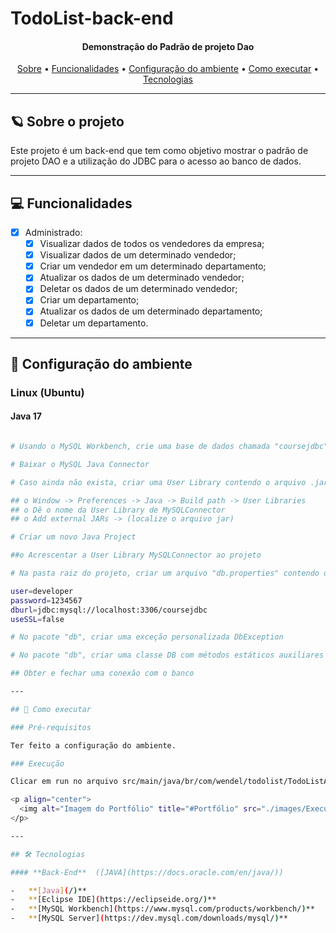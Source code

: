 # TodoList-back-end

<h4 align="center"> 
	Demonstração do Padrão de projeto Dao
</h4>

<p align="center">
 <a href="#-sobre-o-projeto">Sobre</a> •
 <a href="#-funcionalidades">Funcionalidades</a> •
 <a href="#-Configuração-do-ambiente">Configuração do ambiente</a> • 
 <a href="#-como-executar">Como executar</a> • 
 <a href="#-tecnologias">Tecnologias</a> 
</p>

---

## :ringed_planet: Sobre o projeto

Este projeto é um back-end que tem como objetivo mostrar o padrão de projeto DAO e a utilização do JDBC para o acesso ao banco de dados.

---

## 💻 Funcionalidades
 
- [x] Administrado:
  - [x] Visualizar dados de todos os vendedores da empresa;
  - [x] Visualizar dados de um determinado vendedor;
  - [x] Criar um vendedor em um determinado departamento;
  - [x] Atualizar os dados de um determinado vendedor;
  - [x] Deletar os dados de um determinado vendedor;
  - [x] Criar um departamento;
  - [x] Atualizar os dados de um determinado departamento;
  - [x] Deletar um departamento.

---

## 🎨 Configuração do ambiente

### Linux (Ubuntu)

#### Java 17 

```bash

# Usando o MySQL Workbench, crie uma base de dados chamada "coursejdbc"

# Baixar o MySQL Java Connector

# Caso ainda não exista, criar uma User Library contendo o arquivo .jar do driver do MySQL

## o Window -> Preferences -> Java -> Build path -> User Libraries
## o Dê o nome da User Library de MySQLConnector
## o Add external JARs -> (localize o arquivo jar)

# Criar um novo Java Project

##o Acrescentar a User Library MySQLConnector ao projeto

# Na pasta raiz do projeto, criar um arquivo "db.properties" contendo os dados de conexão:

user=developer
password=1234567
dburl=jdbc:mysql://localhost:3306/coursejdbc
useSSL=false

# No pacote "db", criar uma exceção personalizada DbException

# No pacote "db", criar uma classe DB com métodos estáticos auxiliares

## Obter e fechar uma conexão com o banco

---

## 🚀 Como executar

### Pré-requisitos

Ter feito a configuração do ambiente.

### Execução

Clicar em run no arquivo src/main/java/br/com/wendel/todolist/TodoListApplication.java

<p align="center">
  <img alt="Imagem do Portfólio" title="#Portfólio" src="./images/Execucao.png" />
</p>

---

## 🛠 Tecnologias

#### **Back-End**  ([JAVA](https://docs.oracle.com/en/java/))

-   **[Java](/)**
-   **[Eclipse IDE](https://eclipseide.org/)**
-   **[MySQL Workbench](https://www.mysql.com/products/workbench/)**
-   **[MySQL Server](https://dev.mysql.com/downloads/mysql/)**
